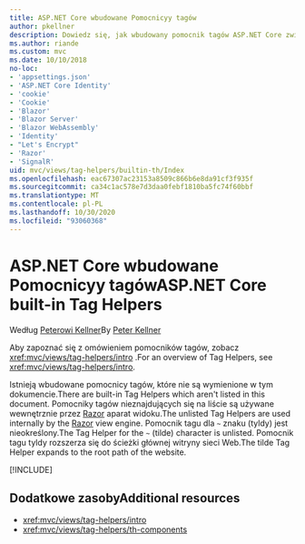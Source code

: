 ```yaml
---
title: ASP.NET Core wbudowane Pomocnicyy tagów
author: pkellner
description: Dowiedz się, jak wbudowany pomocnik tagów ASP.NET Core zwiększa produktywność.
ms.author: riande
ms.custom: mvc
ms.date: 10/10/2018
no-loc:
- 'appsettings.json'
- 'ASP.NET Core Identity'
- 'cookie'
- 'Cookie'
- 'Blazor'
- 'Blazor Server'
- 'Blazor WebAssembly'
- 'Identity'
- "Let's Encrypt"
- 'Razor'
- 'SignalR'
uid: mvc/views/tag-helpers/builtin-th/Index
ms.openlocfilehash: eac67307ac23153a8509c866b6e8da91cf3f935f
ms.sourcegitcommit: ca34c1ac578e7d3daa0febf1810ba5fc74f60bbf
ms.translationtype: MT
ms.contentlocale: pl-PL
ms.lasthandoff: 10/30/2020
ms.locfileid: "93060368"
---
```

# <a name="aspnet-core-built-in-tag-helpers"></a><span data-ttu-id="01469-103">ASP.NET Core wbudowane Pomocnicyy tagów</span><span class="sxs-lookup"><span data-stu-id="01469-103">ASP.NET Core built-in Tag Helpers</span></span>

<span data-ttu-id="01469-104">Według [Peterowi Kellner](https://peterkellner.net)</span><span class="sxs-lookup"><span data-stu-id="01469-104">By [Peter Kellner](https://peterkellner.net)</span></span>

<span data-ttu-id="01469-105">Aby zapoznać się z omówieniem pomocników tagów, zobacz <xref:mvc/views/tag-helpers/intro> .</span><span class="sxs-lookup"><span data-stu-id="01469-105">For an overview of Tag Helpers, see <xref:mvc/views/tag-helpers/intro>.</span></span>

<span data-ttu-id="01469-106">Istnieją wbudowane pomocnicy tagów, które nie są wymienione w tym dokumencie.</span><span class="sxs-lookup"><span data-stu-id="01469-106">There are built-in Tag Helpers which aren't listed in this document.</span></span> <span data-ttu-id="01469-107">Pomocniky tagów nieznajdujących się na liście są używane wewnętrznie przez [Razor](xref:mvc/views/razor) aparat widoku.</span><span class="sxs-lookup"><span data-stu-id="01469-107">The unlisted Tag Helpers are used internally by the [Razor](xref:mvc/views/razor) view engine.</span></span> <span data-ttu-id="01469-108">Pomocnik tagu dla `~` znaku (tyldy) jest nieokreślony.</span><span class="sxs-lookup"><span data-stu-id="01469-108">The Tag Helper for the `~` (tilde) character is unlisted.</span></span> <span data-ttu-id="01469-109">Pomocnik tagu tyldy rozszerza się do ścieżki głównej witryny sieci Web.</span><span class="sxs-lookup"><span data-stu-id="01469-109">The tilde Tag Helper expands to the root path of the website.</span></span>

[!INCLUDE[](~/includes/built-in-TH.md)]

## <a name="additional-resources"></a><span data-ttu-id="01469-110">Dodatkowe zasoby</span><span class="sxs-lookup"><span data-stu-id="01469-110">Additional resources</span></span>

* <xref:mvc/views/tag-helpers/intro>
* <xref:mvc/views/tag-helpers/th-components>
